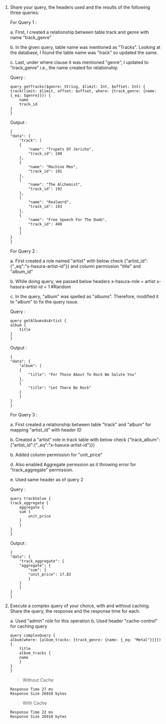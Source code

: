 1. Share your query, the headers used and the results of the following three queries:

    For Query 1 : 
    
    a. First, I created a relationship between table track and genre with name "track_genre" 
    
    b. In the given query, table name was mentioned as "Tracks". Looking at the database, I found the table name was "track" so updated the same. 
    
    c. Last, under where clause it was mentioned "genre", I updated to "track_genre" i.e., the name created for relationship

    Query : 
    ```
    query getTracks($genre: String, $limit: Int, $offset: Int) {
    track(limit: $limit, offset: $offset, where: {track_genre: {name: {_eq: $genre}}}) {
        name
        track_id
    }
    }
    ```
    Output : 

    ```
    {
    "data": {
        "track": [
        {
            "name": "Trupets Of Jericho",
            "track_id": 190
        },
        {
            "name": "Machine Men",
            "track_id": 191
        },
        {
            "name": "The Alchemist",
            "track_id": 192
        },
        {
            "name": "Realword",
            "track_id": 193
        },
        {
            "name": "Free Speech For The Dumb",
            "track_id": 408
        }
        ]
    }
    }
    ```

    For Query 2 : 

    a. First created a role named "artist" with below check
        {"artist_id":{"_eq":"x-hasura-artist-id"}}
        and column permission "title" and "album_id"

    b. While doing query, we passed below headers 
        x-hasura-role = artist
        x-hasura-artist-id = 1 #Random
    
    c. In the query, "album" was spelled as "albums". Therefore, modified it to "album" to fix the query issue. 
    
    Query : 

    ```
    query getAlbumsAsArtist {
    album {
        title
    }
    }
    ```

    Output : 

    ```
    {
    "data": {
        "album": [
        {
            "title": "For Those About To Rock We Salute You"
        },
        {
            "title": "Let There Be Rock"
        }
        ]
    }
    }
    ```


    For Query 3 : 

    a. First created a relationship between table "track" and "album" for mapping "artist_id" with header ID
    
    b. Created a "artist" role in track table with below check
    {"track_album":{"artist_id":{"_eq":"x-hasura-artist-id"}}}

    b. Added column permission for "unit_price"

    d. Also enabled Aggregate permssion as it throwing error for "track_aggregate" permission.

    e. Used same header as of query 2 

    Query :

    ```
    query trackValue {
    track_aggregate {
        aggregate {
        sum {
            unit_price
        }
        }
    }
    }
    ```

    Output : 

    ```
    {
    "data": {
        "track_aggregate": {
        "aggregate": {
            "sum": {
            "unit_price": 17.82
            }
        }
        }
    }
    }
    ```


2. Execute a complex query of your choice, with and without caching. Share the query, the
response and the response time for each.


    a. Used "admin" role for this operation
    b. Used header "cache-control" for caching query 

    ```
    query complexQuery {
    album(where: {album_tracks: {track_genre: {name: {_eq: "Metal"}}}}) {
        title
        album_tracks {
        name
        }
    }
    }
    ```

    > Without Cache
    ```
    Response Time 27 ms 
    Response Size 26910 bytes
    ```

    > With Cache

    ```
    Response Time 22 ms
    Response Size 26910 bytes
    ```
